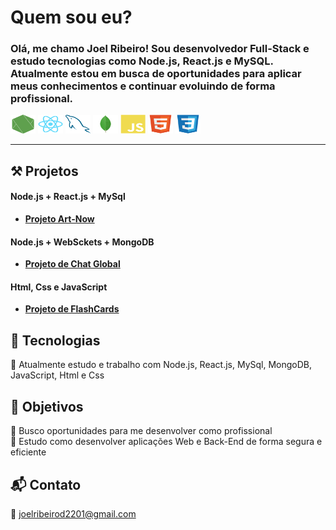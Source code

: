 # Quem sou eu?
### Olá, me chamo Joel Ribeiro! Sou desenvolvedor Full-Stack e estudo tecnologias como Node.js, React.js e MySQL. Atualmente estou em busca de oportunidades para aplicar meus conhecimentos e continuar evoluindo de forma profissional.
<div>
  <img width="40" height = "30" src="https://raw.githubusercontent.com/devicons/devicon/master/icons/nodejs/nodejs-plain.svg"/>
  <img width="40" height = "30" src="https://raw.githubusercontent.com/devicons/devicon/master/icons/react/react-original.svg"/> 
  <img width="40" height = "30" src="https://raw.githubusercontent.com/devicons/devicon/master/icons/mysql/mysql-original.svg"/>
  <img width="40" height = "30" src="https://raw.githubusercontent.com/devicons/devicon/ca28c779441053191ff11710fe24a9e6c23690d6/icons/mongodb/mongodb-original.svg"/>
  <img width="40" height = "30" src="https://raw.githubusercontent.com/devicons/devicon/master/icons/javascript/javascript-plain.svg"/>
  <img width="40" height = "30" src="https://raw.githubusercontent.com/devicons/devicon/master/icons/html5/html5-original.svg"/>
  <img width="40" height = "30" src="https://raw.githubusercontent.com/devicons/devicon/master/icons/css3/css3-original.svg"/>  
</div> <hr>

## ⚒ Projetos
#### Node.js + React.js + MySql
- **[Projeto Art-Now](https://github.com/joelribeirod/projeto-artnow)**<br>

#### Node.js + WebSckets + MongoDB
- **[Projeto de Chat Global](https://github.com/joelribeirod/WebSockets/tree/main/chatGlobal)**
#### Html, Css e JavaScript
- **[Projeto de FlashCards](https://github.com/joelribeirod/html-css/tree/main/Tentativas/Tentativa06)**

## 🔧 Tecnologias
  💬 Atualmente estudo e trabalho com Node.js, React.js, MySql, MongoDB, JavaScript, Html e Css<br>
## 🎯 Objetivos 
  🔭 Busco oportunidades para me desenvolver como profissional<br>
  🔨 Estudo como desenvolver aplicações Web e Back-End de forma segura e eficiente<br>
## 📬 Contato 
  📧 joelribeirod2201@gmail.com



